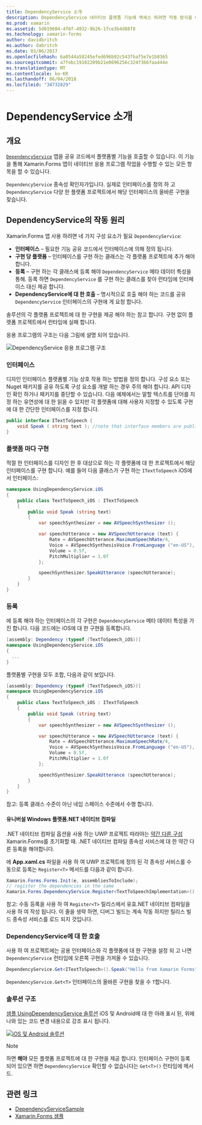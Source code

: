 ```yaml
---
title: DependencyService 소개
description: DependencyService 네이티브 플랫폼 기능에 액세스 하려면 작동 방식을 이해합니다
ms.prod: xamarin
ms.assetid: 5d019604-4f6f-4932-9b26-1fce3b4d88f8
ms.technology: xamarin-forms
author: davidbritch
ms.author: dabritch
ms.date: 03/06/2017
ms.openlocfilehash: 6a0544a58245efed696b92c543fbaf5e7e1b8365
ms.sourcegitcommit: a7febc19102209b21e0696256c324f366faa444e
ms.translationtype: MT
ms.contentlocale: ko-KR
ms.lasthandoff: 06/04/2018
ms.locfileid: "34732829"
---
```

# <a name="introduction-to-dependencyservice"></a>DependencyService 소개

## <a name="overview"></a>개요

[`DependencyService`](https://developer.xamarin.com/api/type/Xamarin.Forms.DependencyService/) 앱을 공유 코드에서 플랫폼별 기능을 호출할 수 있습니다. 이 기능을 통해 Xamarin.Forms 앱이 네이티브 응용 프로그램 작업을 수행할 수 있는 모든 항목을 할 수 있습니다.

`DependencyService` 종속성 확인자가입니다. 실제로 인터페이스를 정의 하 고 `DependencyService` 다양 한 플랫폼 프로젝트에서 해당 인터페이스의 올바른 구현을 찾습니다.

## <a name="how-dependencyservice-works"></a>DependencyService의 작동 원리

Xamarin.Forms 앱 사용 하려면 네 가지 구성 요소가 필요 `DependencyService`:

- **인터페이스** &ndash; 필요한 기능 공유 코드에서 인터페이스에 의해 정의 됩니다.
- **구현 당 플랫폼** &ndash; 인터페이스를 구현 하는 클래스는 각 플랫폼 프로젝트에 추가 해야 합니다.
- **등록** &ndash; 구현 하는 각 클래스에 등록 해야 `DependencyService` 메타 데이터 특성을 통해. 등록 하면 `DependencyService` 를 구현 하는 클래스를 찾아 런타임에 인터페이스 대신 제공 합니다.
- **DependencyService에 대 한 호출** &ndash; 명시적으로 호출 해야 하는 코드를 공유 `DependencyService` 인터페이스의 구현에 게 요청 합니다.

솔루션의 각 플랫폼 프로젝트에 대 한 구현을 제공 해야 하는 참고 합니다. 구현 없이 플랫폼 프로젝트에서 런타임에 실패 합니다.

응용 프로그램의 구조는 다음 그림에 설명 되어 있습니다.

![](introduction-images/overview-diagram.png "DependencyService 응용 프로그램 구조")

### <a name="interface"></a>인터페이스

디자인 인터페이스 플랫폼별 기능 상호 작용 하는 방법을 정의 합니다. 구성 요소 또는 Nuget 패키지를 공유 하도록 구성 요소를 개발 하는 경우 주의 해야 합니다. API 디자인 확인 하거나 패키지를 중단할 수 있습니다. 다음 예제에서는 말할 텍스트를 단어를 지정 하는 유연성에 대 한 읽을 수 있지만 각 플랫폼에 대해 사용자 지정할 수 있도록 구현에 대 한 간단한 인터페이스를 지정 합니다.

```csharp
public interface ITextToSpeech {
    void Speak ( string text ); //note that interface members are public by default
}
```

### <a name="implementation-per-platform"></a>플랫폼 마다 구현

적절 한 인터페이스를 디자인 한 후 대상으로 하는 각 플랫폼에 대 한 프로젝트에서 해당 인터페이스를 구현 합니다. 예를 들어 다음 클래스가 구현 하는 `ITextToSpeech` iOS에서 인터페이스:

```csharp
namespace UsingDependencyService.iOS
{
    public class TextToSpeech_iOS : ITextToSpeech
    {
        public void Speak (string text)
        {
            var speechSynthesizer = new AVSpeechSynthesizer ();

            var speechUtterance = new AVSpeechUtterance (text) {
                Rate = AVSpeechUtterance.MaximumSpeechRate/4,
                Voice = AVSpeechSynthesisVoice.FromLanguage ("en-US"),
                Volume = 0.5f,
                PitchMultiplier = 1.0f
            };

            speechSynthesizer.SpeakUtterance (speechUtterance);
        }
    }
}
```

### <a name="registration"></a>등록

에 등록 해야 하는 인터페이스의 각 구현은 `DependencyService` 메타 데이터 특성을 가진 합니다. 다음 코드에는 iOS에 대 한 구현을 등록합니다.

```csharp
[assembly: Dependency (typeof (TextToSpeech_iOS))]
namespace UsingDependencyService.iOS
{
  ...
}
```

플랫폼별 구현을 모두 조합, 다음과 같이 보입니다.

```csharp
[assembly: Dependency (typeof (TextToSpeech_iOS))]
namespace UsingDependencyService.iOS
{
    public class TextToSpeech_iOS : ITextToSpeech
    {
        public void Speak (string text)
        {
            var speechSynthesizer = new AVSpeechSynthesizer ();

            var speechUtterance = new AVSpeechUtterance (text) {
                Rate = AVSpeechUtterance.MaximumSpeechRate/4,
                Voice = AVSpeechSynthesisVoice.FromLanguage ("en-US"),
                Volume = 0.5f,
                PitchMultiplier = 1.0f
            };

            speechSynthesizer.SpeakUtterance (speechUtterance);
        }
    }
}
```

참고: 등록 클래스 수준이 아닌 네임 스페이스 수준에서 수행 합니다.

#### <a name="universal-windows-platform-net-native-compilation"></a>유니버설 Windows 플랫폼.NET 네이티브 컴파일

.NET 네이티브 컴파일 옵션을 사용 하는 UWP 프로젝트 따라야는 [약간 다른 구성](~/xamarin-forms/platform/windows/installation/index.md#target-invocation-exception) Xamarin.Forms를 초기화할 때. .NET 네이티브 컴파일 종속성 서비스에 대 한 약간 다른 등록을 해야합니다.

에 **App.xaml.cs** 파일을 사용 하 여 UWP 프로젝트에 정의 된 각 종속성 서비스를 수동으로 등록는 `Register<T>` 메서드를 다음과 같이 합니다.

```csharp
Xamarin.Forms.Forms.Init(e, assembliesToInclude);
// register the dependencies in the same
Xamarin.Forms.DependencyService.Register<TextToSpeechImplementation>();
```

참고: 수동 등록을 사용 하 여 `Register<T>` 릴리스에서 유효.NET 네이티브 컴파일을 사용 하 여 작성 됩니다. 이 줄을 생략 하면, 디버그 빌드는 계속 작동 하지만 릴리스 빌드 종속성 서비스를 로드 되지 것입니다.

### <a name="call-to-dependencyservice"></a>DependencyService에 대 한 호출

사용 하 여 프로젝트에는 공용 인터페이스와 각 플랫폼에 대 한 구현을 설정 되 고 나면 `DependencyService` 런타임에 오른쪽 구현을 가져올 수 있습니다.

```csharp
DependencyService.Get<ITextToSpeech>().Speak("Hello from Xamarin Forms");
```

`DependencyService.Get<T>` 인터페이스의 올바른 구현을 찾을 수 `T`합니다.

### <a name="solution-structure"></a>솔루션 구조

[샘플 UsingDependencyService 솔루션](https://developer.xamarin.com/samples/UsingDependencyService/) iOS 및 Android에 대 한 아래 표시 된, 위에 나와 있는 코드 변경 내용으로 강조 표시 됩니다.

 [![iOS 및 Android 솔루션](introduction-images/solution-sml.png "DependencyService 샘플 솔루션 구조")](introduction-images/solution.png#lightbox "DependencyService 샘플 솔루션 구조")

> [!NOTE]
> 하면 **해야** 모든 플랫폼 프로젝트에 대 한 구현을 제공 합니다. 인터페이스 구현이 등록 되어 있으면 하면 `DependencyService` 확인할 수 없습니다는 `Get<T>()` 런타임에 메서드.


## <a name="related-links"></a>관련 링크

- [DependencyServiceSample](https://developer.xamarin.com/samples/xamarin-forms/UsingDependencyService/)
- [Xamarin.Forms 샘플](https://developer.xamarin.com/samples/xamarin-forms/all/)
